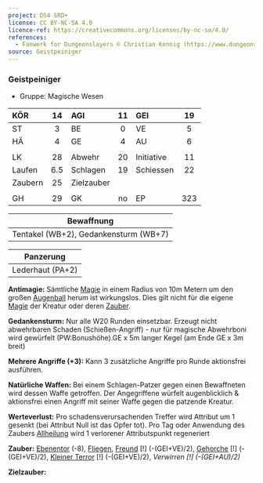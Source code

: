 ```yaml
---
project: DS4 SRD+
license: CC BY-NC-SA 4.0
licence-ref: https://creativecommons.org/licenses/by-nc-sa/4.0/
references: 
  - Fanwerk for Dungeonslayers © Christian Kennig (https://www.dungeonslayers.net/)
source: Geistpeiniger
---
```


### Geistpeiniger

- Gruppe: Magische Wesen

| KÖR     | 14  | AGI        | 11  | GEI        | 19  |
| :------ | :-: | :--------- | :-: | :--------- | :-: |
| ST      |  3  | BE         |  0  | VE         |  5  |
| HÄ      |  4  | GE         |  4  | AU         |  6  |
|         |     |            |     |            |     |
| LK      | 28  | Abwehr     | 20  | Initiative | 11  |
| Laufen  | 6.5 | Schlagen   | 19  | Schiessen  | 22  |
| Zaubern | 25  | Zielzauber |     |            |     |
|         |     |            |     |            |     |
| GH      | 29  | GK         | no  | EP         | 323 |

|              Bewaffnung               |
| :-----------------------------------: |
| Tentakel (WB+2), Gedankensturm (WB+7) |

|    Panzerung     |
| :--------------: |
| Lederhaut (PA+2) |

**Antimagie:** Sämtliche [Magie](../../grw/regeln-magie.md) in einem Radius von 10m Metern um den großen [Augenball](../../grw/bestiarium/augenball.md) herum ist wirkungslos. Dies gilt nicht für die eigene [Magie](../../grw/regeln-magie.md) der Kreatur oder deren [Zauber](../../fanwerk/zauber/zauber.md).

**Gedankensturm:** Nur alle W20 Runden einsetzbar. Erzeugt nicht abwehrbaren Schaden (Schießen-Angriff) - nur für magische Abwehrboni wird gewürfelt (PW:Bonushöhe).GE x 5m langer Kegel (am Ende GE x 3m breit)

**Mehrere Angriffe (+3):** Kann 3 zusätzliche Angriffe pro Runde aktionsfrei ausführen.

**Natürliche Waffen:** Bei einem Schlagen-Patzer gegen einen Bewaffneten wird dessen Waffe getroffen. Der Angegriffene würfelt augenblicklich & aktionsfrei einen Angriff mit seiner Waffe gegen die patzende Kreatur.

**Werteverlust:** Pro schadensverursachenden Treffer wird Attribut um 1 gesenkt (bei Attribut Null ist das Opfer tot). Pro Tag oder Anwendung des Zaubers [Allheilung](../../grw/zauber/allheilung.md) wird 1 verlorener Attributspunkt regeneriert

**Zauber:** [Ebenentor](../../grw/zauber/ebenentor.md) (-8), [Fliegen](../../grw/zauber/fliegen.md), [Freund](../../grw/zauber/freund.md) [!] (-(GEI+VE)/2), [Gehorche](../../grw/zauber/gehorche.md) [!] (-(GEI+VE)/2), [Kleiner Terror](../../grw/zauber/kleiner-terror.md) [!] (-(GEI+VE)/2), _Verwirren [!] (-(GEI+AU)/2)_

**Zielzauber:**

